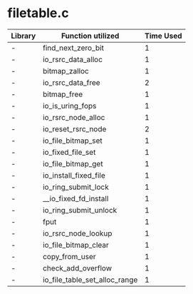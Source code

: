 # filetable.c

| Library | Function utilized | Time Used |
| - | - | - |
| - | find_next_zero_bit | 1 |
| - | io_rsrc_data_alloc | 1 |
| - | bitmap_zalloc | 1 |
| - | io_rsrc_data_free | 2 |
| - | bitmap_free | 1 |
| - | io_is_uring_fops | 1 |
| - | io_rsrc_node_alloc | 1 |
| - | io_reset_rsrc_node | 2 |
| - | io_file_bitmap_set | 1 |
| - | io_fixed_file_set | 1 |
| - | io_file_bitmap_get | 1 |
| - | io_install_fixed_file | 1 |
| - | io_ring_submit_lock | 1 |
| - | __io_fixed_fd_install | 1 |
| - | io_ring_submit_unlock | 1 |
| - | fput | 1 |
| - | io_rsrc_node_lookup | 1 |
| - | io_file_bitmap_clear | 1 |
| - | copy_from_user | 1 |
| - | check_add_overflow | 1 |
| - | io_file_table_set_alloc_range | 1 |
